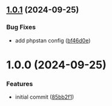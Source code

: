 ## [1.0.1](https://github.com/bespin-studios/datavalidation-shared/compare/v1.0.0...v1.0.1) (2024-09-25)


### Bug Fixes

* add phpstan config ([bf46d0e](https://github.com/bespin-studios/datavalidation-shared/commit/bf46d0e39383d33cd8c0f6f8b6596e76696f8fc0))

# 1.0.0 (2024-09-25)


### Features

* initial commit ([85bb2f1](https://github.com/bespin-studios/datavalidation-shared/commit/85bb2f1234647d7a108fd3852af1b53ceabc63e5))
